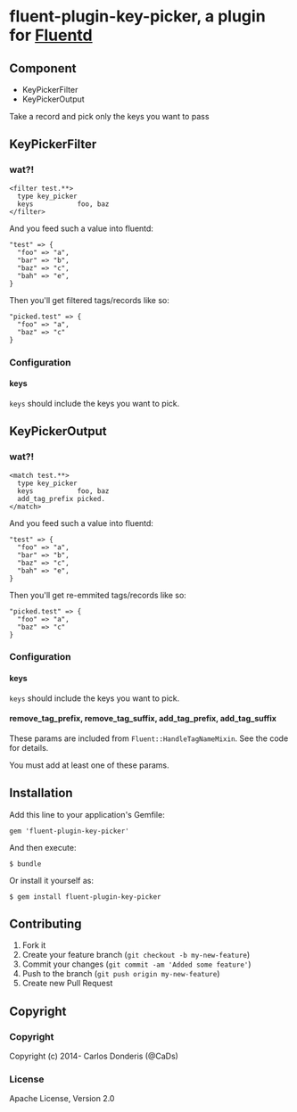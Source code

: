 # fluent-plugin-key-picker, a plugin for [Fluentd](http://fluentd.org)

## Component

* KeyPickerFilter
* KeyPickerOutput

Take a record and pick only the keys you want to pass

## KeyPickerFilter

### wat?!

```
<filter test.**>
  type key_picker
  keys           foo, baz
</filter>
```

And you feed such a value into fluentd:

```
"test" => {
  "foo" => "a",
  "bar" => "b",
  "baz" => "c",
  "bah" => "e",
}
```

Then you'll get filtered tags/records like so:

```
"picked.test" => {
  "foo" => "a",
  "baz" => "c"
}
```

### Configuration

#### keys

`keys` should include the keys you want to pick.

## KeyPickerOutput

### wat?!

```
<match test.**>
  type key_picker
  keys           foo, baz
  add_tag_prefix picked.
</match>
```

And you feed such a value into fluentd:

```
"test" => {
  "foo" => "a",
  "bar" => "b",
  "baz" => "c",
  "bah" => "e",
}
```

Then you'll get re-emmited tags/records like so:

```
"picked.test" => {
  "foo" => "a",
  "baz" => "c"
}
```

### Configuration

#### keys

`keys` should include the keys you want to pick.

#### remove_tag_prefix, remove_tag_suffix, add_tag_prefix, add_tag_suffix

These params are included from `Fluent::HandleTagNameMixin`. See the code for details.

You must add at least one of these params.

## Installation

Add this line to your application's Gemfile:

    gem 'fluent-plugin-key-picker'

And then execute:

    $ bundle

Or install it yourself as:

    $ gem install fluent-plugin-key-picker


## Contributing

1. Fork it
2. Create your feature branch (`git checkout -b my-new-feature`)
3. Commit your changes (`git commit -am 'Added some feature'`)
4. Push to the branch (`git push origin my-new-feature`)
5. Create new Pull Request

## Copyright

### Copyright

Copyright (c) 2014- Carlos Donderis (@CaDs)

### License

Apache License, Version 2.0
